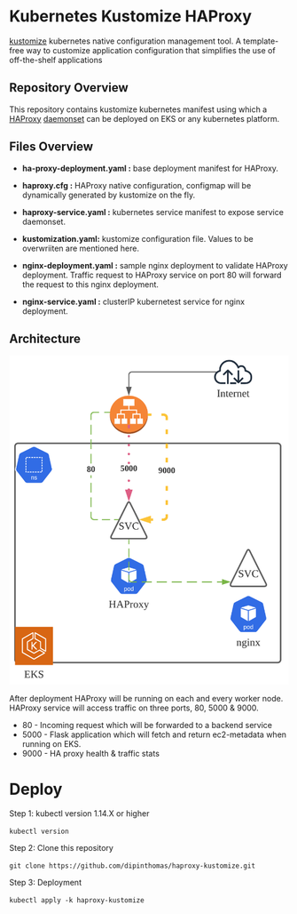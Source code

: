# Kubernetes Kustomize HAProxy

[kustomize](https://kustomize.io/) kubernetes native configuration management tool. A template-free way to customize application configuration that simplifies the use of off-the-shelf applications

## Repository Overview

This repository contains kustomize kubernetes manifest using which a  [HAProxy](https://www.haproxy.com/) [daemonset](https://kubernetes.io/docs/concepts/workloads/controllers/daemonset/) can be deployed on EKS or any kubernetes platform. 

## Files Overview

* **ha-proxy-deployment.yaml :** base deployment manifest for HAProxy. 

* **haproxy.cfg :** HAProxy native configuration, configmap will be dynamically generated by kustomize on the fly. 

* **haproxy-service.yaml :** kubernetes service manifest to expose service daemonset.

* **kustomization.yaml:** kustomize configuration file. Values to be overwriiten are mentioned here.

* **nginx-deployment.yaml :** sample nginx deployment to validate HAProxy deployment.  Traffic request to HAProxy service on port 80 will forward the request to this nginx deployment.

* **nginx-service.yaml :** clusterIP kubernetest service for nginx deployment. 

## Architecture

![Architecture](HAProxy.png?raw=true "Title")

After deployment HAProxy will be running on each and every worker node. HAProxy service will access traffic on three ports, 80, 5000 & 9000.

* 80 - Incoming request which will be forwarded to a backend service
* 5000 - Flask application which will fetch and return ec2-metadata when running on EKS.
* 9000 - HA proxy health & traffic stats 

# Deploy

Step 1: kubectl version  1.14.X or higher

`kubectl version`


Step 2: Clone this repository

`git clone https://github.com/dipinthomas/haproxy-kustomize.git `

Step 3: Deployment

`kubectl apply -k haproxy-kustomize`



